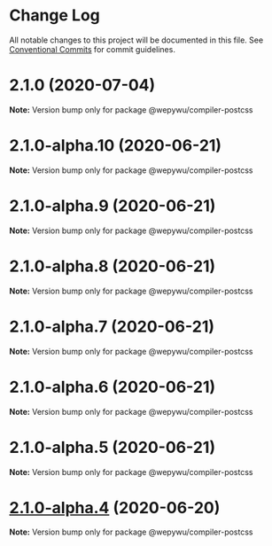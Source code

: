 # Change Log

All notable changes to this project will be documented in this file.
See [Conventional Commits](https://conventionalcommits.org) for commit guidelines.

# 2.1.0 (2020-07-04)

**Note:** Version bump only for package @wepywu/compiler-postcss





# 2.1.0-alpha.10 (2020-06-21)

**Note:** Version bump only for package @wepywu/compiler-postcss





# 2.1.0-alpha.9 (2020-06-21)

**Note:** Version bump only for package @wepywu/compiler-postcss





# 2.1.0-alpha.8 (2020-06-21)

**Note:** Version bump only for package @wepywu/compiler-postcss





# 2.1.0-alpha.7 (2020-06-21)

**Note:** Version bump only for package @wepywu/compiler-postcss





# 2.1.0-alpha.6 (2020-06-21)

**Note:** Version bump only for package @wepywu/compiler-postcss





# 2.1.0-alpha.5 (2020-06-21)

**Note:** Version bump only for package @wepywu/compiler-postcss





# [2.1.0-alpha.4](https://github.com/Tencent/wepy/compare/v2.1.0-alpha.2...v2.1.0-alpha.4) (2020-06-20)

**Note:** Version bump only for package @wepywu/compiler-postcss
